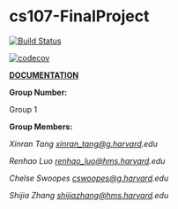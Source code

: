 # cs107-FinalProject

[![Build Status](https://app.travis-ci.com/cs107-undefined/cs107-FinalProject.svg?branch=milestone2)](https://app.travis-ci.com/cs107-undefined/cs107-FinalProject)

[![codecov](https://codecov.io/gh/cs107-undefined/cs107-FinalProject/branch/milestone2/graph/badge.svg?token=MWEZONI94C)](https://codecov.io/gh/cs107-undefined/cs107-FinalProject)

[**DOCUMENTATION**](https://cs107-undefined.readthedocs.io/en/latest/)


**Group Number:**

Group 1

**Group Members:**

_Xinran Tang xinran_tang@g.harvard.edu_

_Renhao Luo renhao_luo@hms.harvard.edu_

_Chelse Swoopes cswoopes@g.harvard.edu_

_Shijia Zhang shijiazhang@hms.harvard.edu_
